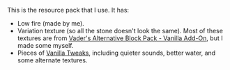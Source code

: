 This is the resource pack that I use. It has:
 - Low fire (made by me).
 - Variation texture (so all the stone doesn't look the same). Most of these textures are from [Vader's Alternative Block Pack - Vanilla Add-On](https://www.curseforge.com/minecraft/texture-packs/vaders-alternative-block-pack-vanilla-add-on), but I made some myself.
 - Pieces of [Vanilla Tweaks](https://vanillatweaks.net/picker/resource-packs/), including quieter sounds, better water, and some alternate textures.